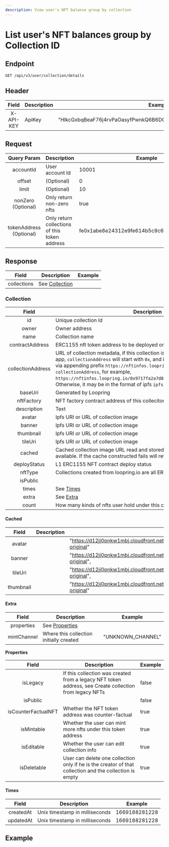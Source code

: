 ```yaml
---
description: View user's NFT balance group by collection
---
```


# List user's NFT balances group by Collection ID



## Endpoint

```
GET /api/v3/user/collection/details
```



## Header

|   Field   | Description | Example                                                            |
| :-------: | ----------- | ------------------------------------------------------------------ |
| X-API-KEY | ApiKey      | "HlkcGxbqBeaF76j4rvPaOasyfPwnkQ6B6DQ6THZWbvrAGxzEdulXQvOKLrRWZLnN" |

##

## **Request**

|       Query Param       | Description                                   | Example                                      |
| :---------------------: | --------------------------------------------- | -------------------------------------------- |
|        accountId        | User account Id                               | 10001                                        |
|          offset         | (Optional)                                    | 0                                            |
|          limit          | (Optional)                                    | 10                                           |
|    nonZero (Optional)   | Only return non-zero nfts                     | true                                         |
| tokenAddress (Optional) | Only return collections of this token address | fe0x1abe8e24312e9fe614b5c9c67b472b3ecb3b8788 |

##

## **Response**

|    Field    | Description                        | Example |
| :---------: | ---------------------------------- | ------- |
| collections | See [Collection](broken-reference) |         |

### **Collection**

|       Field       | Description                                                                                                                                                                                                                                                                                                                                                                                                               | Example                                                                                                                                                |
| :---------------: | ------------------------------------------------------------------------------------------------------------------------------------------------------------------------------------------------------------------------------------------------------------------------------------------------------------------------------------------------------------------------------------------------------------------------- | ------------------------------------------------------------------------------------------------------------------------------------------------------ |
|         id        | Unique collection Id                                                                                                                                                                                                                                                                                                                                                                                                      | 256                                                                                                                                                    |
|       owner       | Owner address                                                                                                                                                                                                                                                                                                                                                                                                             | "0x3be20a5500a331ef148f1aca64e326cd0b605a4b"                                                                                                           |
|        name       | Collection name                                                                                                                                                                                                                                                                                                                                                                                                           | "test1127"                                                                                                                                             |
|  contractAddress  | ERC1155 nft token address to be deployed on L1                                                                                                                                                                                                                                                                                                                                                                            | "0x4a71d8b79ab6d9ae89e6709a54e53db9c9e27e49"                                                                                                           |
| collectionAddress | URL of collection metadata, if this collection is created via loopring.io web app, `collectionAddress` will start with `0x`, and it can be visited on the browser via appending prefix `https://nftinfos.loopring.io/` to the `collectionAddress`, for example, `https://nftinfos.loopring.io/0x9717fa2a7d827b3db111be23938c95d14b875863`. Otherwise, it may be in the format of ipfs `ipfs://...` or https `https://...` | "0x9717fa2a7d827b3db111be23938c95d14b875863" or "https://api.nft.gamestop.com/getCollectionMetadata?collectionId=a07373e5-989d-4746-909b-e87430b5947c" |
|      baseUri      | Generated by Loopring                                                                                                                                                                                                                                                                                                                                                                                                     | "ipfs://0x26ae6d3096348959d033b32ef635b58c0b50d5cb2165debafbb7e6eef783fd9e"                                                                            |
|     nftFactory    | NFT factory contract address of this colleciton                                                                                                                                                                                                                                                                                                                                                                           | "0xfDDA90dbCc99B3a91e3fB1292991Ba1076d9E281"                                                                                                           |
|    description    | Text                                                                                                                                                                                                                                                                                                                                                                                                                      | ""                                                                                                                                                     |
|       avatar      | Ipfs URI or URL of collection image                                                                                                                                                                                                                                                                                                                                                                                       | "ipfs://QmZop7r8RQkB3L9BNfkKsZfY82kTVoPQyaSiZsTeKgTDij"                                                                                                |
|       banner      | Ipfs URI or URL of collection image                                                                                                                                                                                                                                                                                                                                                                                       | "ipfs://QmZop7r8RQkB3L9BNfkKsZfY82kTVoPQyaSiZsTeKgTDij"                                                                                                |
|     thumbnail     | Ipfs URI or URL of collection image                                                                                                                                                                                                                                                                                                                                                                                       | "ipfs://QmZop7r8RQkB3L9BNfkKsZfY82kTVoPQyaSiZsTeKgTDij"                                                                                                |
|      tileUri      | Ipfs URI or URL of collection image                                                                                                                                                                                                                                                                                                                                                                                       | "ipfs://QmZop7r8RQkB3L9BNfkKsZfY82kTVoPQyaSiZsTeKgTDij",                                                                                               |
|       cached      | Cached collection image URL read and stored by loopring if the cache is available. If the cache constructed fails will return empty. See [Cached](broken-reference)                                                                                                                                                                                                                                                       |                                                                                                                                                        |
|    deployStatus   | L1 ERC1155 NFT contract deploy status                                                                                                                                                                                                                                                                                                                                                                                     | "NOT\_DEPLOYED" or "DEPLOY\_FAILED" or "DEPLOYING" or "DEPLOYED"                                                                                       |
|      nftType      | Collections created from loopring.io are all ERC1155                                                                                                                                                                                                                                                                                                                                                                      | "ERC1155" or "ERC721"                                                                                                                                  |
|      isPublic     |                                                                                                                                                                                                                                                                                                                                                                                                                           | false                                                                                                                                                  |
|       times       | See [Times](broken-reference)                                                                                                                                                                                                                                                                                                                                                                                             |                                                                                                                                                        |
|       extra       | See [Extra](broken-reference)                                                                                                                                                                                                                                                                                                                                                                                             |                                                                                                                                                        |
|       count       | How many kinds of nfts user hold under this collection                                                                                                                                                                                                                                                                                                                                                                    | 10                                                                                                                                                     |

#### **Cached**

|   Field   | Description | Example                                                                                                            |
| :-------: | ----------- | ------------------------------------------------------------------------------------------------------------------ |
|   avatar  |             | "https://d12jj0pnkw1mbj.cloudfront.net/088010b1d3ab60069e87a7055554f012eb82d55b4dc88ea7a9a197d89964bc46-original"  |
|   banner  |             | "https://d12jj0pnkw1mbj.cloudfront.net/088010b1d3ab60069e87a7055554f012eb82d55b4dc88ea7a9a197d89964bc46-original", |
|  tileUri  |             | "https://d12jj0pnkw1mbj.cloudfront.net/088010b1d3ab60069e87a7055554f012eb82d55b4dc88ea7a9a197d89964bc46-original", |
| thumbnail |             | "https://d12jj0pnkw1mbj.cloudfront.net/088010b1d3ab60069e87a7055554f012eb82d55b4dc88ea7a9a197d89964bc46-original"  |

#### **Extra**

|    Field    | Description                             | Example            |
| :---------: | --------------------------------------- | ------------------ |
|  properties | See [Properties](broken-reference)      |                    |
| mintChannel | Where this collection initially created | "UNKNOWN\_CHANNEL" |

**Properties**

|        Field        | Description                                                                                             | Example |
| :-----------------: | ------------------------------------------------------------------------------------------------------- | ------- |
|       isLegacy      | If this collection was created from a legacy NFT token address, see Create collection from legacy NFTs  | false   |
|       isPublic      |                                                                                                         | false   |
| isCounterFactualNFT | Whether the NFT token address was counter-factual                                                       | true    |
|      isMintable     | Whether the user can mint more nfts under this token address                                            | true    |
|      isEditable     | Whether the user can edit collection info                                                               | true    |
|     isDeletable     | User can delete one collection only if he is the creator of that collection and the collection is empty | true    |

#### **Times**

|   Field   | Description                    | Example       |
| :-------: | ------------------------------ | ------------- |
| createdAt | Unix timestamp in milliseconds | 1669188281228 |
| updatedAt | Unix timestamp in milliseconds | 1669188281228 |





## **Example**
